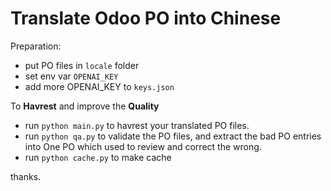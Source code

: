 Translate Odoo PO into Chinese
===================================

Preparation:

- put PO files in `locale` folder
- set env var `OPENAI_KEY`
- add more OPENAI_KEY to `keys.json`


To **Havrest** and improve the **Quality**

- run `python main.py` to havrest your translated PO files.
- run `python qa.py` to validate the PO files, and extract the bad PO entries into One PO which used to review and correct the wrong.
- run `python cache.py` to make cache

thanks.
